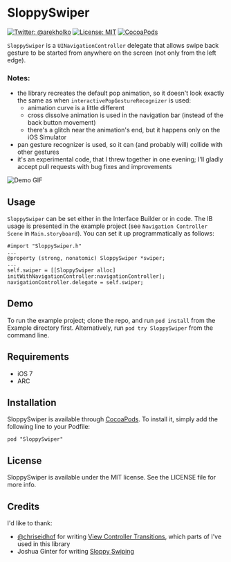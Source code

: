 # SloppySwiper

[![Twitter: @arekholko](https://img.shields.io/badge/contact-@arekholko-red.svg?style=flat)](https://twitter.com/arekholko)
[![License: MIT](https://img.shields.io/badge/license-MIT-red.svg?style=flat)](https://github.com/fastred/SloppySwiper/blob/master/LICENSE)
[![CocoaPods](https://img.shields.io/cocoapods/v/SloppySwiper.svg?style=flat)](https://github.com/fastred/SloppySwiper)

`SloppySwiper` is a `UINavigationController` delegate that allows swipe back gesture to be started from anywhere on the screen (not only from the left edge).

### Notes:
* the library recreates the default pop animation, so it doesn't look exactly the same as when `interactivePopGestureRecognizer` is used:
  - animation curve is a little different
  - cross dissolve animation is used in the navigation bar (instead of the back button movement)
  - there's a glitch near the animation's end, but it happens only on the iOS Simulator
* pan gesture recognizer is used, so it can (and probably will) collide with other gestures
* it's an experimental code, that I threw together in one evening; I'll gladly accept pull requests with bug fixes and improvements

![Demo GIF](https://raw.githubusercontent.com/fastred/SloppySwiper/master/demo.gif)

## Usage

`SloppySwiper` can be set either in the Interface Builder or in code. The IB usage is presented in the example project (see `Navigation Controller Scene` in `Main.storyboard`). You can set it up programmatically as follows:

```obj-c
#import "SloppySwiper.h"
...
@property (strong, nonatomic) SloppySwiper *swiper;
...
self.swiper = [[SloppySwiper alloc] initWithNavigationController:navigationController];
navigationController.delegate = self.swiper;
```

## Demo

To run the example project; clone the repo, and run `pod install` from the Example directory first. Alternatively, run ```pod try SloppySwiper``` from the command line.

## Requirements

* iOS 7
* ARC

## Installation

SloppySwiper is available through [CocoaPods](http://cocoapods.org). To install
it, simply add the following line to your Podfile:

    pod "SloppySwiper"

## License

SloppySwiper is available under the MIT license. See the LICENSE file for more info.

## Credits

I'd like to thank:

* [@chriseidhof](https://github.com/chriseidhof) for writing [View Controller Transitions](http://www.objc.io/issue-5/view-controller-transitions.html), which parts of I've used in this library
* Joshua Ginter for writing [Sloppy Swiping](http://www.thenewsprint.co/2014/04/16/sloppy-swiping/)